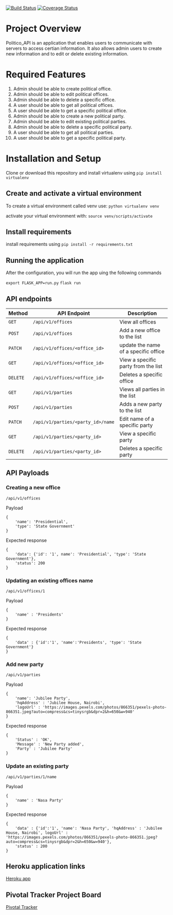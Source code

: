 [![Build Status](https://travis-ci.org/Kimaiyo077/Politico_API.svg?branch=develop)](https://travis-ci.org/Kimaiyo077/Politico_API) [![Coverage Status](https://coveralls.io/repos/github/Kimaiyo077/Politico_API/badge.svg?branch=develop)](https://coveralls.io/github/Kimaiyo077/Politico_API?branch=develop)

# Project Overview

Politico_API is an application that enables users to communicate with servers to access certian information. It also allows admin users to create new information and to edit or delete existing information.

# Required Features

1. Admin should be able to create political office.
2. Admin should be able to edit political offices.
3. Admin should be able to delete a specific office.
4. A user should be able to get all political offices.
5. A user should be able to get a specific political office.
6. Admin should be able to create a new political party.
7. Admin should be able to edit existing political parties.
8. Admin should be able to delete a specific political party.
9. A user should be able to get all political parties.
10. A user should be able to get a specific political party.

# Installation and Setup

Clone or download this repository and install virtualenv using `pip install virtualenv`

## Create and activate a virtual environment

To create a virtual environment called venv use:
`python virtualenv venv`

activate your virtual environment with:
`source venv/scripts/activate`

## Install requirements

install requirements using `pip install -r requirements.txt`

## Running the application

After the configuration, you will run the app uing the following commands

`export FLASK_APP=run.py`
`flask run`

## API endpoints

| Method  | API Endpoint                  | Description                   |
| ------- | ----------------------------- | ----------------------------- |
| `GET`   | `/api/v1/offices`             | View all offices              |
| `POST`  | `/api/v1/offices`          | Add a new office to the list  |
| `PATCH` | `/api/v1/offices/<office_id>` | update the name of a specific office |
| `GET`   | `/api/v1/offices/<office_id>` | View a specific party from the list |
| `DELETE`| `/api/v1/offices/<office_id>`  | Deletes a specific office     |
| `GET`   | `/api/v1/parties`             | Views all parties in the list |
| `POST`  | `/api/v1/parties`            | Adds a new party to the list  |
| `PATCH` | `/api/v1/parties/<party_id>/name` | Edit name of a specific party |
| `GET`   | `/api/v1/parties/<party_id>`  | View a specific party         |
| `DELETE`| `/api/v1/parties/<party_id>`  | Deletes a specific party      |

## API Payloads

### Creating a new office

`/api/v1/offices`

Payload

```
{
    'name': 'Presidential',
    'type': 'State Government'
}
```

Expected response

```
{
    'data': {'id': '1', name': 'Presidential', 'type': 'State Government'},
    'status': 200
}
```

### Updating an existing offices name

`/api/v1/offices/1`

Payload

```
{
    'name' : 'Presidents'
}
```

Expected response

```
{
    'data' : {'id':'1', 'name':'Presidents', 'type': 'State Government'}
}
```

### Add new party

`/api/v1/parties`

Payload

```
{
    'name': 'Jubilee Party',
    'hqAddress' : 'Jubilee House, Nairobi',
    'logoUrl' : 'https://images.pexels.com/photos/866351/pexels-photo-866351.jpeg?auto=compress&cs=tinysrgb&dpr=2&h=650&w=940'
}
```

Expected response

```
{
    'Status' : 'OK',
    'Message' : 'New Party added',
    'Party' : 'Jubilee Party'
}
```

### Update an existing party

`/api/v1/parties/1/name`

Payload

```
{
    'name' : 'Nasa Party'
}
```

Expected response

```
{
    'data' : {'id':'1', 'name': 'Nasa Party', 'hqAddress' : 'Jubilee House, Nairobi', logoUrl' : 'https://images.pexels.com/photos/866351/pexels-photo-866351.jpeg?auto=compress&cs=tinysrgb&dpr=2&h=650&w=940'},
    'status' : 200
}
```

## Heroku application links

[Heroku app](https://isaac-politico-api-heroku.herokuapp.com/api/v1/offices)

## Pivotal Tracker Project Board

[Pivotal Tracker](https://www.pivotaltracker.com/n/projects/2241889)